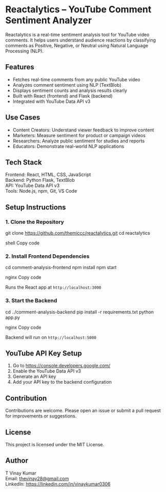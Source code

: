 # Reactalytics – YouTube Comment Sentiment Analyzer

Reactalytics is a real-time sentiment analysis tool for YouTube video comments. It helps users understand audience reactions by classifying comments as Positive, Negative, or Neutral using Natural Language Processing (NLP).

## Features

- Fetches real-time comments from any public YouTube video
- Analyzes comment sentiment using NLP (TextBlob)
- Displays sentiment counts and analysis results clearly
- Built with React (frontend) and Flask (backend)
- Integrated with YouTube Data API v3

## Use Cases

- Content Creators: Understand viewer feedback to improve content
- Marketers: Measure sentiment for product or campaign videos
- Researchers: Analyze public sentiment for studies and reports
- Educators: Demonstrate real-world NLP applications

## Tech Stack

Frontend: React, HTML, CSS, JavaScript  
Backend: Python Flask, TextBlob  
API: YouTube Data API v3  
Tools: Node.js, npm, Git, VS Code

## Setup Instructions

### 1. Clone the Repository

git clone https://github.com/themiccc/reactalytics.git
cd reactalytics

shell
Copy code

### 2. Install Frontend Dependencies

cd comment-analysis-frontend
npm install
npm start

nginx
Copy code

Runs the React app at `http://localhost:3000`

### 3. Start the Backend

cd ../comment-analysis-backend
pip install -r requirements.txt
python app.py

nginx
Copy code

Backend will run on `http://localhost:5000`

## YouTube API Key Setup

1. Go to https://console.developers.google.com/
2. Enable the YouTube Data API v3
3. Generate an API key
4. Add your API key to the backend configuration

## Contribution

Contributions are welcome. Please open an issue or submit a pull request for improvements or suggestions.

## License

This project is licensed under the MIT License.

## Author

T Vinay Kumar  
Email: thevinay28@gmail.com  
LinkedIn: https://linkedin.com/in/vinaykumar0306